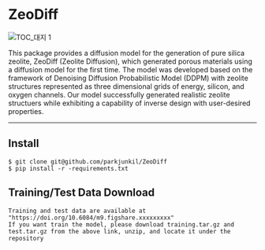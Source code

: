 # ZeoDiff

![TOC_대지 1](https://github.com/parkjunkil/ZeoDiff/assets/88761984/55831179-9b07-456c-ae6f-0692a7ad964c)

This package provides a diffusion model for the generation of pure silica zeolite, ZeoDiff (Zeolite Diffusion), which generated porous materials using a diffusion model for the first time. The model was developed based on the framework of Denoising Diffusion Probabilistic Model (DDPM) with zeolite structures represented as three dimensional grids of energy, silicon, and oxygen channels. Our model successfully generated realistic zeolite structuers while exhibiting a capability of inverse design with user-desired properties.


---

## Install
    $ git clone git@github.com/parkjunkil/ZeoDiff
    $ pip install -r -requirements.txt

## Training/Test Data Download
    Training and test data are available at "https://doi.org/10.6084/m9.figshare.xxxxxxxxx"
    If you want train the model, please download training.tar.gz and test.tar.gz from the above link, unzip, and locate it under the repository
    
    
